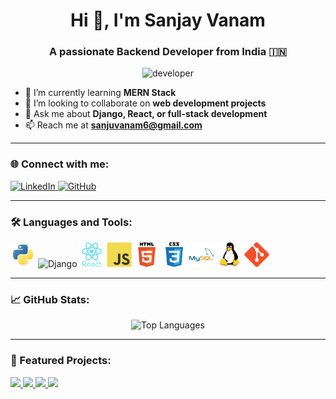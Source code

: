 <h1 align="center">Hi 👋, I'm Sanjay Vanam</h1>
<h3 align="center">A passionate Backend Developer from India 🇮🇳</h3>

<p align="center">
  <img src="https://i.pinimg.com/originals/f0/f0/d9/f0f0d932d6e39c7af5aa305cbd8da735.gif" width="400" alt="developer"/>
</p>

- 🌱 I’m currently learning **MERN Stack**
- 👯 I’m looking to collaborate on **web development projects**
- 💬 Ask me about **Django, React, or full-stack development**
- 📫 Reach me at **sanjuvanam6@gmail.com**

---

<h3 align="left">🌐 Connect with me:</h3>
<p align="left">
  <a href="https://www.linkedin.com/in/sanjayvanam/" target="blank">
    <img src="https://img.shields.io/badge/LinkedIn-blue?logo=linkedin&style=for-the-badge" alt="LinkedIn"/>
  </a>
  <a href="https://github.com/Luffytaro34" target="blank">
    <img src="https://img.shields.io/badge/GitHub-black?logo=github&style=for-the-badge" alt="GitHub"/>
  </a>
</p>

---

<h3 align="left">🛠️ Languages and Tools:</h3>
<p align="left">
  <img src="https://raw.githubusercontent.com/devicons/devicon/master/icons/python/python-original.svg" width="40" alt="Python"/>
  <img src="https://cdn.worldvectorlogo.com/logos/django.svg" width="40" alt="Django"/>
  <img src="https://raw.githubusercontent.com/devicons/devicon/master/icons/react/react-original-wordmark.svg" width="40" alt="React"/>
  <img src="https://raw.githubusercontent.com/devicons/devicon/master/icons/javascript/javascript-original.svg" width="40" alt="JavaScript"/>
  <img src="https://raw.githubusercontent.com/devicons/devicon/master/icons/html5/html5-original-wordmark.svg" width="40" alt="HTML5"/>
  <img src="https://raw.githubusercontent.com/devicons/devicon/master/icons/css3/css3-original-wordmark.svg" width="40" alt="CSS3"/>
  <img src="https://raw.githubusercontent.com/devicons/devicon/master/icons/mysql/mysql-original-wordmark.svg" width="40" alt="MySQL"/>
  <img src="https://raw.githubusercontent.com/devicons/devicon/master/icons/linux/linux-original.svg" width="40" alt="Linux"/>
  <img src="https://raw.githubusercontent.com/devicons/devicon/master/icons/git/git-original.svg" width="40" alt="Git"/>
</p>

---

<h3 align="left">📈 GitHub Stats:</h3>
<p align="center">
  <img src="https://github-readme-stats.vercel.app/api/top-langs/?username=Luffytaro34&layout=compact&theme=dark&hide_border=true" alt="Top Languages"/>
</p>

---

<h3 align="left">📌 Featured Projects:</h3>

<p align="left">
  <a href="https://github.com/SanjayVanam144/Flood-Hazard-Assessment-">
    <img src="https://github-readme-stats.vercel.app/api/pin/?username=SanjayVanam144&repo=Flood-Hazard-Assessment-&theme=dark&hide_border=true"/>
  </a>
  <a href="https://github.com/SanjayVanam144/weather-app">
    <img src="https://github-readme-stats.vercel.app/api/pin/?username=SanjayVanam144&repo=weather-app&theme=dark&hide_border=true"/>
  </a>
  <a href="https://github.com/SanjayVanam144/myblog">
    <img src="https://github-readme-stats.vercel.app/api/pin/?username=SanjayVanam144&repo=myblog&theme=dark&hide_border=true"/>
  </a>
  <a href="https://github.com/SanjayVanam144/Python-FunChat">
    <img src="https://github-readme-stats.vercel.app/api/pin/?username=SanjayVanam144&repo=Python-FunChat&theme=dark&hide_border=true"/>
  </a>
</p>

